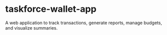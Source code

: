 # taskforce-wallet-app
A web application to track transactions, generate reports, manage budgets, and visualize summaries.
